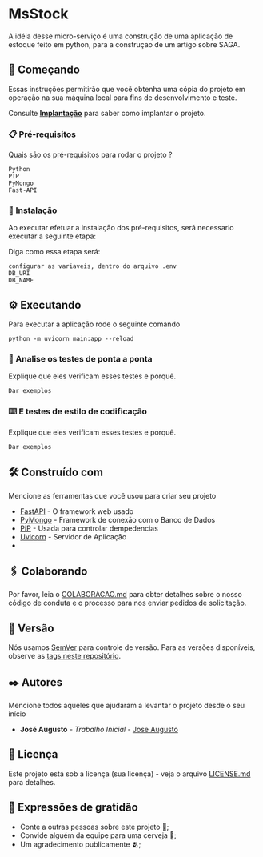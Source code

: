 # MsStock 

A idéia desse micro-serviço é uma construçāo de uma aplicaçāo de estoque feito em python, para a construçāo de um 
artigo sobre SAGA.

## 🚀 Começando

Essas instruções permitirão que você obtenha uma cópia do projeto em operação na sua máquina local para fins de desenvolvimento e teste.

Consulte **[Implantação](#-implanta%C3%A7%C3%A3o)** para saber como implantar o projeto.

### 📋 Pré-requisitos

Quais sāo os pré-requisitos para rodar o projeto ?

```
Python
PIP
PyMongo
Fast-API
```

### 🔧 Instalação

Ao executar efetuar a instalaçāo dos pré-requisitos, será necessario executar a seguinte etapa:

Diga como essa etapa será:

```
configurar as variaveis, dentro do arquivo .env
DB_URI
DB_NAME
```
## ⚙️ Executando 

Para executar a aplicaçāo rode o seguinte comando


```
python -m uvicorn main:app --reload

```

### 🔩 Analise os testes de ponta a ponta

Explique que eles verificam esses testes e porquê.

```
Dar exemplos
```

### ⌨️ E testes de estilo de codificação

Explique que eles verificam esses testes e porquê.

```
Dar exemplos
```


## 🛠️ Construído com

Mencione as ferramentas que você usou para criar seu projeto

* [FastAPI](https://fastapi.tiangolo.com/tutorial/) - O framework web usado
* [PyMongo](https://pymongo.readthedocs.io/en/stable/) - Framework de conexāo com o Banco de Dados
* [PiP](https://pypi.org/project/pip/) - Usada para controlar dempedencias
* [Uvicorn](https://fastapi.tiangolo.com/deployment/manually/) - Servidor de Aplicaçāo
* 

## 🖇️ Colaborando

Por favor, leia o [COLABORACAO.md](https://gist.github.com/usuario/linkParaInfoSobreContribuicoes) para obter detalhes sobre o nosso código de conduta e o processo para nos enviar pedidos de solicitação.

## 📌 Versão

Nós usamos [SemVer](http://semver.org/) para controle de versão. Para as versões disponíveis, observe as [tags neste repositório](https://github.com/suas/tags/do/projeto). 

## ✒️ Autores

Mencione todos aqueles que ajudaram a levantar o projeto desde o seu início

* **José Augusto** - *Trabalho Inicial* - [Jose Augusto](https://github.com/ribeiry)

## 📄 Licença

Este projeto está sob a licença (sua licença) - veja o arquivo [LICENSE.md](https://github.com/usuario/projeto/licenca) para detalhes.

## 🎁 Expressões de gratidão

* Conte a outras pessoas sobre este projeto 📢;
* Convide alguém da equipe para uma cerveja 🍺;
* Um agradecimento publicamente 🫂;

